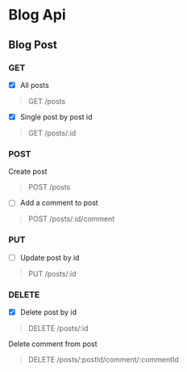 # Blog Api

## Blog Post

### GET

- [x] All posts

> GET /posts

- [x] Single post by post id

> GET /posts/:id

### POST

Create post

> POST /posts

- [ ] Add a comment to post

> POST /posts/:id/comment

### PUT

- [ ] Update post by id

> PUT /posts/:id

### DELETE

- [x] Delete post by id

> DELETE /posts/:id

Delete comment from post

> DELETE /posts/:postId/comment/:commentId
